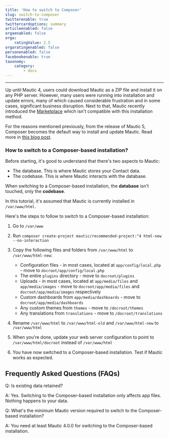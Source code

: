 ```yaml
---
title: 'How to switch to Composer'
slug: switch-to-composer
twitterenable: true
twittercardoptions: summary
articleenabled: false
orgaenabled: false
orga:
    ratingValue: 2.5
orgaratingenabled: false
personenabled: false
facebookenable: true
taxonomy:
    category:
        - docs
---
```


---

Up until Mautic 4, users could download Mautic as a ZIP file and install it on any PHP server. However, many users were running into installation and update errors, many of which caused considerable frustration and in some cases, significant business disruption. Next to that, Mautic recently introduced the [Marketplace][marketplace] which isn't compatible with this installation method.

For the reasons mentioned previously, from the release of Mautic 5, Composer becomes the default way to install and update Mautic. Read more in [this blog post][upgrade-changes].

### How to switch to a Composer-based installation?

Before starting, it's good to understand that there's two aspects to Mautic:
- The database. This is where Mautic stores your Contact data.
- The codebase. This is where Mautic interacts with the database.

When switching to a Composer-based installation, the **database** isn't touched, only the **codebase**.

In this tutorial, it's assumed that Mautic is currently installed in `/var/www/html`.

Here's the steps to follow to switch to a Composer-based installation:

1. Go to `/var/www`
1. Run `composer create-project mautic/recommended-project:^4 html-new --no-interaction`
1. Copy the following files and folders from `/var/www/html` to `/var/www/html-new`:
    - Configuration files - in most cases, located at `app/config/local.php` - move to `docroot/app/config/local.php`
    - The entire `plugins` directory - move to `docroot/plugins`
    - Uploads - in most cases, located at `app/media/files` and `app/media/images` - move to `docroot/app/media/files` and `docroot/app/media/images` respectively
    - Custom dashboards from `app/media/dashboards` - move to `docroot/app/media/dashboards`
    - Any custom themes from `themes` - move to `/docroot/themes`     
    - Any translations from `translations` - move to `/docroot/translations`

1. Rename `/var/www/html` to `/var/www/html-old` and `/var/www/html-new` to `/var/www/html`
1. When you're done, update your web server configuration to point to `/var/www/html/docroot` instead of `/var/www/html`
1. You have now switched to a Composer-based installation. Test if Mautic works as expected.

## Frequently Asked Questions (FAQs)

Q: Is existing data retained?

A: Yes. Switching to the Composer-based installation only affects app files. Nothing happens to your data.

Q: What's the minimum Mautic version required to switch to the Composer-based installation?

A: You need at least Mautic 4.0.0 for switching to the Composer-based installation.

[marketplace]: </marketplace>
[upgrade-changes]: <https://www.mautic.org/blog/community/important-changes-mautic-install-and-upgrade-process>